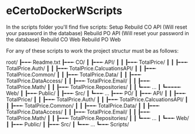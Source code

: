 # eCertoDockerWScripts

In the scripts folder you'll find five scripts:
	Setup 
	Rebuild CO API (Will reset your password in the database)
	Rebuild PO API (Will reset your password in the database)
	Rebuild CO Web
	Rebuild PO Web
	
For any of these scripts to work the project structur must be as follows:

root/
┠╾╾╾ Readme.txt
┠╾╾╾ CO/
┃    ┠╾╾╾ API/
┃    ┃    ┠╾╾╾ TotalPrice/
┃    ┃    ┠╾╾╾ TotalPrice.Auth/
┃    ┃    ┠╾╾╾ TotalPrice.CalcuationsAPI/
┃    ┃    ┠╾╾╾ TotalPrice.Common/
┃    ┃    ┠╾╾╾ TotalPrice.Data/
┃    ┃    ┠╾╾╾ TotalPrice.DataAccess/
┃    ┃    ┠╾╾╾ TotalPrice.Email/
┃    ┃    ┠╾╾╾ TotalPrice.Math/
┃    ┃    ┠╾╾╾ TotalPrice.Repositories/
┃    ┃    ┗╾╾╾ ...
┃    ┗╾╾╾╾╾ Web/
┃         ┠╾╾╾ Public/
┃         ┠╾╾╾ Src/
┃         ┗╾╾╾ ...
┠╾╾╾ PO/
┃    ┠╾╾╾ API/
┃    ┃    ┠╾╾╾ TotalPrice/
┃    ┃    ┠╾╾╾ TotalPrice.Auth/
┃    ┃    ┠╾╾╾ TotalPrice.CalcuationsAPI/
┃    ┃    ┠╾╾╾ TotalPrice.Common/
┃    ┃    ┠╾╾╾ TotalPrice.Data/
┃    ┃    ┠╾╾╾ TotalPrice.DataAccess/
┃    ┃    ┠╾╾╾ TotalPrice.Email/
┃    ┃    ┠╾╾╾ TotalPrice.Math/
┃    ┃    ┠╾╾╾ TotalPrice.Repositories/
┃    ┃    ┗╾╾╾ ...
┃    ┗╾╾╾ Web/
┃	    ┠╾╾╾ Public/
┃         ┠╾╾╾ Src/
┃         ┗╾╾╾ ...
┗╾╾╾ Scripts/
